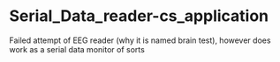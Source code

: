 # Serial_Data_reader-cs_application
Failed attempt of EEG reader (why it is named brain test), however does work as a serial data monitor of sorts
